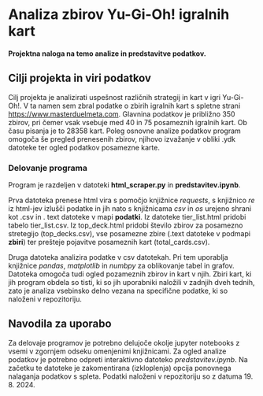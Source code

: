 # Analiza zbirov Yu-Gi-Oh! igralnih kart
#### Projektna naloga na temo analize in predstavitve podatkov.

## Cilji projekta in viri podatkov
Cilj projekta je analizirati uspešnost različnih strategij in kart v igri Yu-Gi-Oh!. V ta namen sem zbral podatke o zbirih igralnih kart s spletne strani https://www.masterduelmeta.com.
Glavnina podatkov je približno 350 zbirov, pri čemer vsak vsebuje med 40 in 75 posameznih igralnih kart. Ob času pisanja je to 28358 kart. Poleg osnovne analize podatkov
program omogoča še pregled prenesenih zbirov, njihovo izvažanje v obliki .ydk datoteke ter ogled podatkov posamezne karte.

### Delovanje programa
Program je razdeljen v datoteki **html_scraper.py** in **predstavitev.ipynb**. 

Prva datoteka prenese html vira s pomočjo knjižnice *requests*, s knjižnico *re* iz html-jev izlušči podatke in jih nato s knjižnicama *csv* in *os* urejeno 
shrani kot .csv in . text datoteke v mapi **podatki**. Iz datoteke tier_list.html pridobi tabelo tier_list.csv. Iz top_deck.html pridobi število zbirov
za posamezno stretegijo (top_decks.csv), vse posamezne zbire (.text datoteke v podmapi **zbiri**) ter prešteje pojavitve posameznih kart (total_cards.csv).

Druga datoteka analizira podatke v csv datotekah. Pri tem uporablja knjižnice *pandas*, *matplotlib* in *numbpy* za oblikovanje tabel in grafov.
Datoteka omogoča tudi ogled pozameznih zbirov in kart v njih. Zbiri kart, ki jih program obdela so tisti, ki so jih uporabniki naložili v zadnjih dveh tednih,
zato je analiza vsebinsko delno vezana na specifične podatke, ki so naloženi v repozitoriju.

## Navodila za uporabo
Za delovaje programov je potrebno delujoče okolje jupyter notebooks z vsemi v zgornjem odseku omenjenimi knjižnicami. Za ogled analize podatkov je potrebno 
odpreti interaktivno datoteko *predstavitev.ipynb*. Na začetku te datoteke je zakomentirana (izkloplenja) opcija ponovnega nalaganja podatkov s spleta.
Podatki naloženi v repozitoriju so z datuma 19. 8. 2024. 
